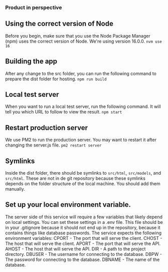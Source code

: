 ### Product in perspective

## Using the correct version of Node
Before you begin, make sure that you use the Node Package Manager (npm) uses
the correct version of Node. We're using version 16.0.0.
`nvm use 16`

## Building the app
After any change to the src folder, you can run the following command to
prepare the dist folder for hosting.
`npm run build`

## Local test server
When you want to run a local test server, run the following command. It will
tell you which URL to follow to view the result.
`npm start`

## Restart production server
We use PM2 to run the production server. You may want to restart it after
changing the server.js file.
`pm2 restart server`

## Symlinks
Inside the dist folder, there should be symlinks to `src/html`, `src/models`,
and `src/html`. These are not in de git repository because these symlinks
depends on the folder structure of the local machine. You should add them
manually.

## Set up your local environment variable.
The server side of this service will require a few variables that likely depend
on local settings. You can set these settings in a .env file. This file should
be in your .gitignore because it should not end up in the repository, because it
contains things like database passwords. The service expects the following
environment variables:
CPORT   - The port that will serve the client.
CHOST   - The host that will serve the client.
APORT   - The port that will serve the API.
AHOST   - The host that will serve the API.
DIR     - A path to the project directory.
DBUSER  - The username for connecting to the database.
DBPW    - The password for connecting to the database.
DBNAME  - The name of the database.